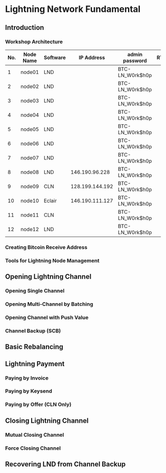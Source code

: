 # Lightning Network Fundamental

## Introduction

### Workshop Architecture

|No.|Node Name |Software|IP Address|admin password |RTL|LNbits|
|---|----------|--------|----------|---------------|---|------|
| 1 |  node01  |  LND   |          |BTC-LN_W0rk$h0p|   |      |
| 2 |  node02  |  LND   |          |BTC-LN_W0rk$h0p|   |      |
| 3 |  node03  |  LND   |          |BTC-LN_W0rk$h0p|   |      |
| 4 |  node04  |  LND   |          |BTC-LN_W0rk$h0p|   |      |
| 5 |  node05  |  LND   |          |BTC-LN_W0rk$h0p|   |      |
| 6 |  node06  |  LND   |          |BTC-LN_W0rk$h0p|   |      |
| 7 |  node07  |  LND   |          |BTC-LN_W0rk$h0p|   |      |
| 8 |  node08  |  LND   |146.190.96.228 |BTC-LN_W0rk$h0p|   |      |
| 9 |  node09  |  CLN   |128.199.144.192|BTC-LN_W0rk$h0p|   |      |
|10 |  node10  |  Eclair|146.190.111.127|BTC-LN_W0rk$h0p|   |      |
|11 |  node11  |  CLN   ||BTC-LN_W0rk$h0p|   |      |
|12 |  node12  |  LND   ||BTC-LN_W0rk$h0p|   |      |


### Creating Bitcoin Receive Address

### Tools for Lightning Node Management

## Opening Lightning Channel

### Opening Single Channel 

### Opening Multi-Channel by Batching

### Opening Channel with Push Value

### Channel Backup (SCB)

## Basic Rebalancing

## Lightning Payment

### Paying by Invoice

### Paying by Keysend

### Paying by Offer (CLN Only)

## Closing Lightning Channel

### Mutual Closing Channel

### Force Closing Channel

## Recovering LND from Channel Backup
